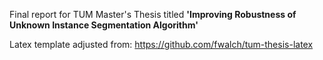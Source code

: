 Final report for TUM Master's Thesis titled **'Improving Robustness of Unknown Instance Segmentation Algorithm'**

Latex template adjusted from: https://github.com/fwalch/tum-thesis-latex

